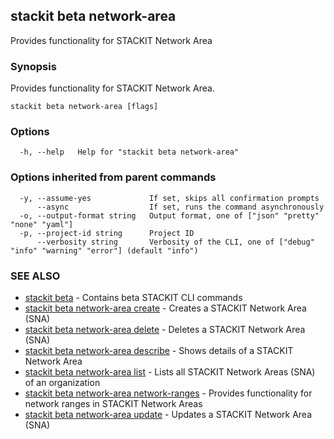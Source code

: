 ## stackit beta network-area

Provides functionality for STACKIT Network Area

### Synopsis

Provides functionality for STACKIT Network Area.

```
stackit beta network-area [flags]
```

### Options

```
  -h, --help   Help for "stackit beta network-area"
```

### Options inherited from parent commands

```
  -y, --assume-yes             If set, skips all confirmation prompts
      --async                  If set, runs the command asynchronously
  -o, --output-format string   Output format, one of ["json" "pretty" "none" "yaml"]
  -p, --project-id string      Project ID
      --verbosity string       Verbosity of the CLI, one of ["debug" "info" "warning" "error"] (default "info")
```

### SEE ALSO

* [stackit beta](./stackit_beta.md)	 - Contains beta STACKIT CLI commands
* [stackit beta network-area create](./stackit_beta_network-area_create.md)	 - Creates a STACKIT Network Area (SNA)
* [stackit beta network-area delete](./stackit_beta_network-area_delete.md)	 - Deletes a STACKIT Network Area (SNA)
* [stackit beta network-area describe](./stackit_beta_network-area_describe.md)	 - Shows details of a STACKIT Network Area
* [stackit beta network-area list](./stackit_beta_network-area_list.md)	 - Lists all STACKIT Network Areas (SNA) of an organization
* [stackit beta network-area network-ranges](./stackit_beta_network-area_network-ranges.md)	 - Provides functionality for network ranges in STACKIT Network Areas
* [stackit beta network-area update](./stackit_beta_network-area_update.md)	 - Updates a STACKIT Network Area (SNA)

